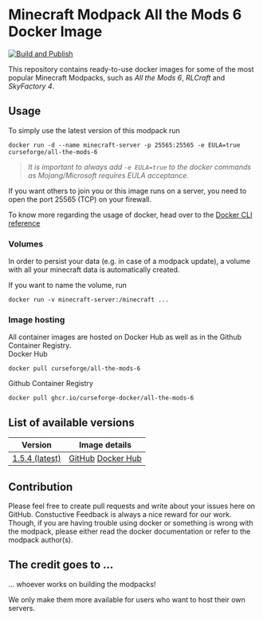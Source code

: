 # Minecraft Modpack All the Mods 6 Docker Image

[![Build and Publish](https://github.com/curseforge-docker/all-the-mods-6/actions/workflows/build-and-publish.yml/badge.svg)](https://github.com/curseforge-docker/all-the-mods-6/actions/workflows/build-and-publish.yml)
  
This repository contains ready-to-use docker images for some of the most popular Minecraft Modpacks, such as _All the Mods 6_, _RLCraft_ and _SkyFactory 4_.

## Usage

To simply use the latest version of this modpack run
```console
docker run -d --name minecraft-server -p 25565:25565 -e EULA=true curseforge/all-the-mods-6
```
> _It is important to always add `-e EULA=true` to the docker commands as Mojang/Microsoft requires EULA acceptance._

If you want others to join you or this image runs on a server, you need to open the port 25565 (TCP) on your firewall.

To know more regarding the usage of docker, head over to the [Docker CLI reference](https://docs.docker.com/engine/reference/commandline/docker/)

### Volumes

In order to persist your data (e.g. in case of a modpack update), a volume with all your minecraft data is automatically created. 

If you want to name the volume, run

```console
docker run -v minecraft-server:/minecraft ...
```

### Image hosting

All container images are hosted on Docker Hub as well as in the Github Container Registry.  
Docker Hub
```console
docker pull curseforge/all-the-mods-6
```
Github Container Registry
```console
docker pull ghcr.io/curseforge-docker/all-the-mods-6
```
## List of available versions
| Version                                                                                     | Image details
| ------------------------------------------------------------------------------------------- | -------------------------------------------------------------------------------------------------------------------------------------------------------------------------------------------------------------------------------------------------------------------------------------------------------------------------------------------
| [1.5.4 (latest)](https://www.curseforge.com/minecraft/modpacks/all-the-mods-6/files/3235290)| [GitHub](https://github.com/orgs/curseforge-docker/packages/container/all-the-mods-6/1491997) [Docker Hub](https://hub.docker.com/layers/curseforge/all-the-mods-6/1.5.4/images/sha256-1c8d247440058d06c2144ca7115512048715208180e286f82f40a9fb08733f0c?context=explore)

## Contribution

Please feel free to create pull requests and write about your issues here on GitHub. Constuctive Feedback is always a nice reward for our work. Though, if you are having trouble using docker or something is wrong with the modpack, please either read the docker documentation or refer to the modpack author(s).

## The credit goes to ...

... whoever works on building the modpacks!

We only make them more available for users who want to host their own servers.
